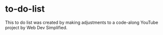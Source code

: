 # to-do-list

This to do list was created by making adjustments to a code-along YouTube project by Web Dev Simplified. 
